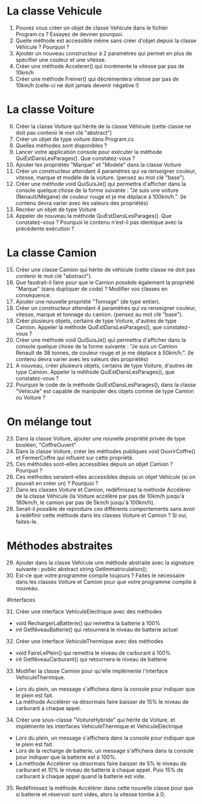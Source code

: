 ﻿# La classe Vehicule

1) Pouvez vous créer un objet de classe Vehicule dans le fichier Program.cs ? Essayez de deviner pourquoi.
2) Quelle méthode est accessible même sans créer d'objet depuis la classe Véhicule ? Pourquoi ?
3) Ajouter un nouveau constructeur à 2 paramètres qui permet en plus de spécifier une couleur et une vitesse.
4) Créer une méthode Accelerer() qui incrémente la vitesse par pas de 10km/h
5) Créer une méthode Freiner() qui décrémentera vitesse par pas de 10km/h (celle-ci ne doit jamais devenir négative !)

# La classe Voiture

6) Créer la classe Voiture qui hérite de la classe Véhicule (cette classe ne doit pas contenir le mot clé "abstract")
7) Créer un objet de type voiture dans Program.cs
8) Quelles méthodes sont disponibles ?
9) Lancer votre application console pour exécuter la méthode QuiEstDansLesParages(). Que constatez-vous ?
10) Ajouter les propriétés "Marque" et "Modele" dans la classe Voiture 
11) Créer un constructeur attendant 4 paramètres qui va renseigner couleur, vitesse, marque et modèle de la voiture. (pensez au mot clé "base").
12) Créer une méthode void QuiSuisJe() qui permettra d'afficher dans la console quelque chose de la forme suivante : "Je suis une voiture (Renault/Mégane) de couleur rouge et je me déplace à 100km/h.". (le contenu devra varier avec les valeurs des propriétés)
13) Recréer un objet de type Voiture
14) Appeler de nouveau la méthode QuiEstDansLesParages(). Que constatez-vous ? Pourquoi le contenu n'est-il pas identique avec la précédente exécution ?

# La classe Camion

15) Créer une classe Camion qui hérite de véhicule (cette classe ne doit pas contenir le mot clé "abstract").
16) Que faudrait-il faire pour que le Camion possède également la propriété "Marque" (sans dupliquer de code) ? Modifier vos classes en conséquence.
17) Ajouter une nouvelle propriété "Tonnage" (de type entier).
18) Créer un constructeur attendant 4 paramètres qui va renseigner couleur, vitesse, marque et tonnage du camion. (pensez au mot clé "base").
19) Créer plusieurs objets, certains de type Voiture, d'autres de type Camion. Appeler la méthode QuiEstDansLesParages(), que constatez-vous ?
20) Créer une méthode void QuiSuisJe() qui permettra d'afficher dans la console quelque chose de la forme suivante : "Je suis un Camion Renault de 38 tonnes, de couleur rouge et je me déplace à 50km/h.". (le contenu devra varier avec les valeurs des propriétés)
21) A nouveau, créer plusieurs objets, certains de type Voiture, d'autres de type Camion. Appeler la méthode QuiEstDansLesParages(), que constatez-vous ?
22) Pourquoi le code de la méthode QuiEstDansLesParages(), dans la classe "Vehicule" est capable de manipuler des objets comme de type Camion ou Voiture ?

# On mélange tout

23) Dans la classe Voiture, ajouter une nouvelle propriété privée de type booléen, "CoffreOuvert"
24) Dans la classe Voiture, créer les méthodes publiques void OuvrirCoffre() et FermerCoffre qui influent sur cette propriété.
25) Ces méthodes sont-elles accessibles depuis un objet Camion ? Pourquoi ?
26) Ces méthodes  seraient-elles accessibles depuis un objet Véhicule (si on pouvait en créer un) ? Pourquoi ?
27) Dans les classes Voiture et Camion, redéfinissez la méthode Accélérer de la classe Véhicule (la Voiture accélère par pas de 10km/h jusqu'à 180km/h, le camion par pas de 5km/h jusqu'à 100km/h).
28) Serait-il possible de reproduire ces différents comportements sans avoir à redéfinir cette méthode dans les classes Voiture et Camion ? Si oui, faites-le.

# Méthodes abstraites

29) Ajouter dans la classe Vehicule une méthode abstraite avec la signature suivante : public abstract string GetImmatriculation();
30) Est-ce que votre programme compile toujours ? Faites le nécessaire dans les classes Voiture et Camion pour que votre programme compile à nouveau.

#Interfaces

31) Créer une interface VehiculeElectrique avec des méthodes 
- void RechargerLaBatterie() qui remettra la batterie à 100%
- int GetNiveauBatterie() qui retournera le niveau de batterie actuel
32) Créer une interface VehiculeThermique avec des méthodes
- void FaireLePlein() qui remettra le niveau de carburant à 100%
- int GetNiveauCarburant() qui retournera le niveau de batterie
33) Modifier la classe Camion pour qu'elle implémente l'interface VehiculeThermique. 
- Lors du plein, un message s'affichera dans la console pour indiquer que le plein est fait.
- La méthode Accélérer va désormais faire baisser de 15% le niveau de carburant à chaque appel.
34) Créer une sous-classe "VoitureHybride" qui hérite de Voiture, et implémente les interfaces VehiculeThermique et VehiculeElectrique
- Lors du plein, un message s'affichera dans la console pour indiquer que le plein est fait.
- Lors de la recharge de batterie, un message s'affichera dans la console pour indiquer que la batterie est à 100%.
- La méthode Accélérer va désormais faire baisser de 5% le niveau de carburant et 10% le niveau de batterie à chaque appel. Puis 15% de carburant à chaque appel quand la batterie est vide.
35) Redéfinissez la méthode Accélérer dans cette nouvelle classe pour que si batterie et réservoir sont vides, alors la vitesse tombe à 0;
